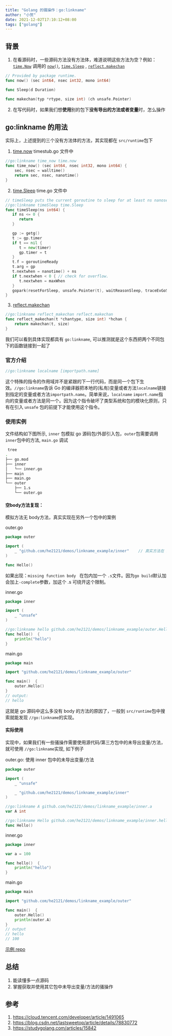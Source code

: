 ```yaml
---
title: "Golang 的骚操作：go:linkname"
author: "小贺"
date: 2021-12-02T17:10:12+08:00
tags: ["golang"]
---
```


## 背景

1. 在看源码时，一些源码方法没有方法体，难道说明这些方法为空？例如：[`time.Now`](https://github.com/golang/go/blob/5786a54cfe34069c865fead1b6d9c9e3485a40a5/src/time/time.go#L1073) 调用的 [`now()`](https://github.com/golang/go/blob/5786a54cfe34069c865fead1b6d9c9e3485a40a5/src/time/time.go#L1057), [`time.Sleep`](https://github.com/golang/go/blob/5786a54cfe34069c865fead1b6d9c9e3485a40a5/src/time/sleep.go#L9) , [`reflect.makechan`](https://github.com/golang/go/blob/5786a54cfe34069c865fead1b6d9c9e3485a40a5/src/reflect/value.go#L3383)

```go
// Provided by package runtime.
func now() (sec int64, nsec int32, mono int64)

func Sleep(d Duration)

func makechan(typ *rtype, size int) (ch unsafe.Pointer)
```

2. 在写代码时，如果我们想**使用**别的包下**没有导出的方法或者变量**时，怎么操作

## go:linkname 的用法

实际上，上述提到的三个没有方法体的方法，其实现都在 `src/runtime`包下

1. [time.now](https://github.com/golang/go/blob/5786a54cfe34069c865fead1b6d9c9e3485a40a5/src/runtime/timestub.go#L18) timestub.go 文件中

```go
//go:linkname time_now time.now
func time_now() (sec int64, nsec int32, mono int64) {
    sec, nsec = walltime()
    return sec, nsec, nanotime()
}
```

2. [time.Sleep](https://github.com/golang/go/blob/5786a54cfe34069c865fead1b6d9c9e3485a40a5/src/runtime/time.go#L177) time.go 文件中

```go
// timeSleep puts the current goroutine to sleep for at least ns nanoseconds.
//go:linkname timeSleep time.Sleep
func timeSleep(ns int64) {
   if ns <= 0 {
      return
   }

   gp := getg()
   t := gp.timer
   if t == nil {
      t = new(timer)
      gp.timer = t
   }
   t.f = goroutineReady
   t.arg = gp
   t.nextwhen = nanotime() + ns
   if t.nextwhen < 0 { // check for overflow.
      t.nextwhen = maxWhen
   }
   gopark(resetForSleep, unsafe.Pointer(t), waitReasonSleep, traceEvGoSleep, 1)
}
```

3. [reflect.makechan](https://github.com/golang/go/blob/5786a54cfe34069c865fead1b6d9c9e3485a40a5/src/runtime/chan.go#L59)

```go
//go:linkname reflect_makechan reflect.makechan
func reflect_makechan(t *chantype, size int) *hchan {
    return makechan(t, size)
}
```

我们可以看到具体实现都具有 `go:linkname`, 可以推测就是这个东西把两个不同包下的函数链接到一起了

### 官方介绍

```go
//go:linkname localname [importpath.name]
```

这个特殊的指令的作用域并不是紧跟的下一行代码，而是同一个包下生效。`//go:linkname`告诉 Go 的编译器把本地的(私有)变量或者方法`localname`链接到指定的变量或者方法`importpath.name`。简单来说，`localname`  `import.name`指向的变量或者方法是同一个。因为这个指令破坏了类型系统和包的模块化原则，只有在引入 `unsafe` 包的前提下才能使用这个指令。

### 使用实例

文件结构如下图所示, `inner` 包模拟 go 源码包/外部引入包，`outer`包需要调用`inner`包中的方法, `main.go` 调试

```bash
 tree
.
├── go.mod
├── inner
│   └── inner.go
├── main
├── main.go
└── outer
    ├── 1.s
    └── outer.go

```

#### 空body方法复现：

模拟方法无 body方法，真实实现在另外一个包中的案例

outer.go

```go
package outer

import (
    _ "github.com/he2121/demos/linkname_example/inner"    // 真实方法在 inner 包，必须引用这个编译器才能找到链接
)

func Hello()
```

如果出现：`missing function body ` 在包内加一个 `.s`文件。因为`go build`默认加会加上`-complete`参数，加这个 .s 可绕开这个限制。 

inner.go

```go
package inner

import (
    _ "unsafe"
)

//go:linkname hello github.com/he2121/demos/linkname_example/outer.Hello
func hello()  {
    println("hello")
}

```

main.go

```go
package main

import "github.com/he2121/demos/linkname_example/outer"

func main()  {
    outer.Hello()
}
// output:
// hello
```

这就是 go 源码中这么多没有 body 的方法的原因了，一般到 `src/runtime`包中搜索就能发现 `//go:linkname`的实现。

#### 实际使用

实现中，如果我们有一些骚操作需要使用源代码/第三方包中的未导出变量/方法，就可使用 `//go:linkname`实现, 如下例子

outer.go: 使用 inner 包中的未导出变量/方法

```go
package outer

import (
    _ "unsafe"

    _ "github.com/he2121/demos/linkname_example/inner"
)

//go:linkname A github.com/he2121/demos/linkname_example/inner.a
var A int

//go:linkname Hello github.com/he2121/demos/linkname_example/inner.hello
func Hello()
```

inner.go

```go
package inner

var a = 100

func hello()  {
    println("hello")
}

```

main.go

```go
package main

import "github.com/he2121/demos/linkname_example/outer"

func main()  {
    outer.Hello()
    println(outer.A)
}
// output
// hello
// 100

```

[示例 repo](git@github.com:he2121/demos.git)

## 总结

1. 能读懂多一点源码
2. 掌握获取并使用其它包中未导出变量/方法的骚操作

## 参考

1. https://cloud.tencent.com/developer/article/1491065
2. https://blog.csdn.net/lastsweetop/article/details/78830772
3. https://studygolang.com/articles/15842